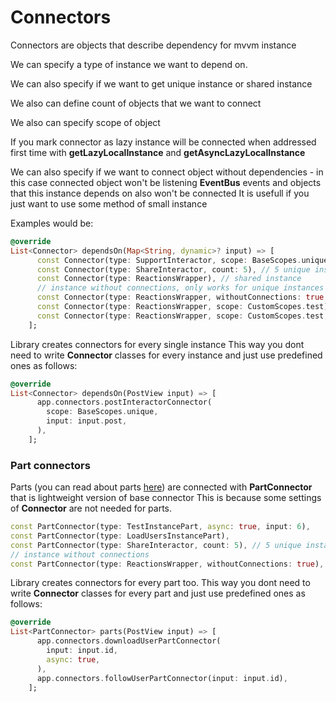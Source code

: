# Connectors

Connectors are objects that describe dependency for mvvm instance

We can specify a type of instance we want to depend on.

We can also specify if we want to get unique instance or shared instance

We also can define count of objects that we want to connect

We also can specify scope of object

If you mark connector as lazy instance will be connected when addressed first time
with <b>getLazyLocalInstance</b> and <b>getAsyncLazyLocalInstance</b>

We can also specify if we want to connect object without dependencies - 
in this case connected object won't be listening <b>EventBus</b> events and objects that this instance depends on also won't be connected
It is usefull if you just want to use some method of small instance

Examples would be:

```dart
@override
List<Connector> dependsOn(Map<String, dynamic>? input) => [
      const Connector(type: SupportInteractor, scope: BaseScopes.unique), // unique instance
      const Connector(type: ShareInteractor, count: 5), // 5 unique instances
      const Connector(type: ReactionsWrapper), // shared instance
      // instance without connections, only works for unique instances
      const Connector(type: ReactionsWrapper, withoutConnections: true, scope: BaseScopes.unique),
      const Connector(type: ReactionsWrapper, scope: CustomScopes.test), // scoped instance
      const Connector(type: ReactionsWrapper, scope: CustomScopes.test, lazy: true), // lazy scoped instance
    ];
```

Library creates connectors for every single instance
This way you dont need to write <b>Connector</b> classes for every instance and just use predefined ones as follows:

```dart
@override
List<Connector> dependsOn(PostView input) => [
      app.connectors.postInteractorConnector(
        scope: BaseScopes.unique,
        input: input.post,
      ),
    ];
```

### Part connectors

Parts (you can read about parts [here](./instance_part.md)) are connected with <b>PartConnector</b> that is lightweight version of base connector
This is because some settings of <b>Connector</b> are not needed for parts.

```dart
const PartConnector(type: TestInstancePart, async: true, input: 6),
const PartConnector(type: LoadUsersInstancePart),
const PartConnector(type: ShareInteractor, count: 5), // 5 unique instances
// instance without connections
const PartConnector(type: ReactionsWrapper, withoutConnections: true),
```

Library creates connectors for every part too.
This way you dont need to write <b>Connector</b> classes for every part and just use predefined ones as follows:

```dart
@override
List<PartConnector> parts(PostView input) => [
      app.connectors.downloadUserPartConnector(
        input: input.id,
        async: true,
      ),
      app.connectors.followUserPartConnector(input: input.id),
    ];
```
